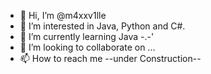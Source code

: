- 👋 Hi, I’m @m4xxv1lle
- 👀 I’m interested in Java, Python and C#.
- 🌱 I’m currently learning Java -.-'
- 💞️ I’m looking to collaborate on ...
- 📫 How to reach me --under Construction--

<!---
m4xxv1lle/m4xxv1lle is a ✨ special ✨ repository because its `README.md` (this file) appears on your GitHub profile.
You can click the Preview link to take a look at your changes.
--->
